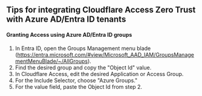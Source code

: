 ## Tips for integrating Cloudflare Access Zero Trust with Azure AD/Entra ID tenants

#### Granting Access using Azure AD/Entra ID groups
1. In Entra ID, open the Groups Management menu blade (https://entra.microsoft.com/#view/Microsoft_AAD_IAM/GroupsManagementMenuBlade/~/AllGroups).  
2. Find the desired group and copy the "Object Id" value.
3. In Cloudflare Access, edit the desired Application or Access Group.
4. For the Include Selector, choose "Azure Groups."  
5. For the value field, paste the Object Id from step 2.
